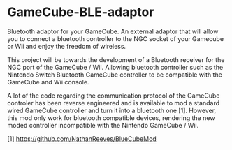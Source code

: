 # GameCube-BLE-adaptor
Bluetooth adaptor for your GameCube. An external adaptor that will allow you to connect a bluetooth controller to the NGC socket of your Gamecube or Wii and enjoy the freedom of wireless. 

This project will be towards the development of a Bluetooth receiver for the NGC port of the GameCube / Wii. Allowing bluetooth controller such as the Nintendo Switch Bluetooth GameCube controller to be compatible with the GameCube and Wii console.

A lot of the code regarding the communication protocol of the GameCube controler has been reverse engineered and is available to mod a standard wired GameCube controller and turn it into a bluetooth one [1]. However, this mod only work for bluetooth compatible devices, rendering the new moded controller incompatible with the Nintendo GameCube / Wii.

[1] https://github.com/NathanReeves/BlueCubeMod
